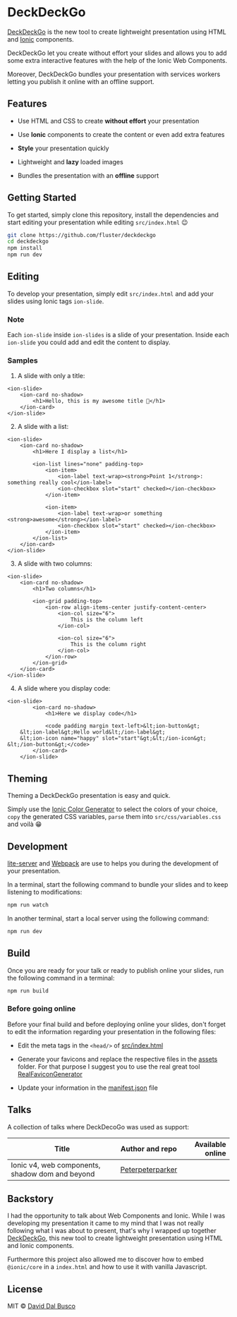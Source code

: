 # DeckDeckGo

[DeckDeckGo](https://deckedeck.go) is the new tool to create lightweight presentation using HTML and [Ionic](https://ionicframework.com) components.

DeckDeckGo let you create without effort your slides and allows you to add some extra interactive features with the help of the Ionic Web Components.

Moreover, DeckDeckGo bundles your presentation with services workers letting you publish it online with an offline support.

## Features

* Use HTML and CSS to create **without effort** your presentation

* Use **Ionic** components to create the content or even add extra features

* **Style** your presentation quickly

* Lightweight and **lazy** loaded images

* Bundles the presentation with an **offline** support

## Getting Started

To get started, simply clone this repository, install the dependencies and start editing your presentation while editing `src/index.html` 😉

```bash
git clone https://github.com/fluster/deckdeckgo
cd deckdeckgo
npm install
npm run dev
```

## Editing

To develop your presentation, simply edit `src/index.html` and add your slides using Ionic tags `ion-slide`.
 
### Note

Each `ion-slide` inside `ion-slides` is a slide of your presentation. Inside each `ion-slide` you could add and edit the content to display.

### Samples

1. A slide with only a title:

```
<ion-slide>
    <ion-card no-shadow>
        <h1>Hello, this is my awesome title 🚀</h1>
    </ion-card>
</ion-slide>
```

2. A slide with a list:

```
<ion-slide>
    <ion-card no-shadow>
        <h1>Here I display a list</h1>

        <ion-list lines="none" padding-top>
            <ion-item>
                <ion-label text-wrap><strong>Point 1</strong>: something really cool</ion-label>
                <ion-checkbox slot="start" checked></ion-checkbox>
            </ion-item>

            <ion-item>
                <ion-label text-wrap>or something <strong>awesome</strong></ion-label>
                <ion-checkbox slot="start" checked></ion-checkbox>
            </ion-item>
        </ion-list>
    </ion-card>
</ion-slide>
```

3. A slide with two columns:

```
<ion-slide>
    <ion-card no-shadow>
        <h1>Two columns</h1>

        <ion-grid padding-top>
            <ion-row align-items-center justify-content-center>
                <ion-col size="6">
                    This is the column left 
                </ion-col>
                
                <ion-col size="6">
                    This is the column right 
                </ion-col>
            </ion-row>
        </ion-grid>
    </ion-card>
</ion-slide>
```
            
4. A slide where you display code:
            
```
<ion-slide>
        <ion-card no-shadow>
            <h1>Here we display code</h1>

            <code padding margin text-left>&lt;ion-button&gt;
    &lt;ion-label&gt;Hello world&lt;/ion-label&gt;
    &lt;ion-icon name="happy" slot="start"&gt;&lt;/ion-icon&gt;
&lt;/ion-button&gt;</code>
        </ion-card>
    </ion-slide>
```

## Theming

Theming a DeckDeckGo presentation is easy and quick.

Simply use the [Ionic Color Generator](https://beta.ionicframework.com/docs/theming/color-generator) to select the colors of your choice, `copy` the generated CSS variables, `parse` them into `src/css/variables.css` and voilà 😁 

## Development

[lite-server](https://github.com/johnpapa/lite-server) and [Webpack](https://webpack.js.org) are use to helps you during the development of your presentation.

In a terminal, start the following command to bundle your slides and to keep listening to modifications:

```bash
npm run watch
```

In another terminal, start a local server using the following command:

```bash
npm run dev
```

## Build

Once you are ready for your talk or ready to publish online your slides, run the following command in a terminal:

```bash
npm run build
```

### Before going online

Before your final build and before deploying online your slides, don't forget to edit the information regarding your presentation in the following files:

* Edit the meta tags in the `<head/>` of [src/index.html](https://github.com/fluster/deckdeckgo/blob/master/src/index.html)

* Generate your favicons and replace the respective files in the [assets](https://github.com/fluster/deckdeckgo/blob/master/assets/) folder. For that purpose I suggest you to use the real great tool [RealFaviconGenerator](https://realfavicongenerator.net) 

* Update your information in the [manifest.json](https://github.com/fluster/deckdeckgo/blob/master/src/manifest.json) file


## Talks

A collection of talks where DeckDecoGo was used as support:

| Title                      | Author and repo   | Available online          |
| -------------------------- |:-----------------:| ---------------:|
| Ionic v4, web components, shadow dom and beyond | [Peterpeterparker](https://github.com/peterpeterparker/ionicv4-and-beyond) |  |

## Backstory

I had the opportunity to talk about Web Components and Ionic. While I was developing my presentation it came to my mind that I was not really following what I was about to present, that's why I wrapped up together [DeckDeckGo](https://deckdeckgo.com), this new tool to create lightweight presentation using HTML and Ionic components.

Furthermore this project also allowed me to discover how to embed `@ionic/core` in a `index.html` and how to use it with vanilla Javascript.

## License

MIT © [David Dal Busco](mailto:david.dalbusco@outlook.com)
